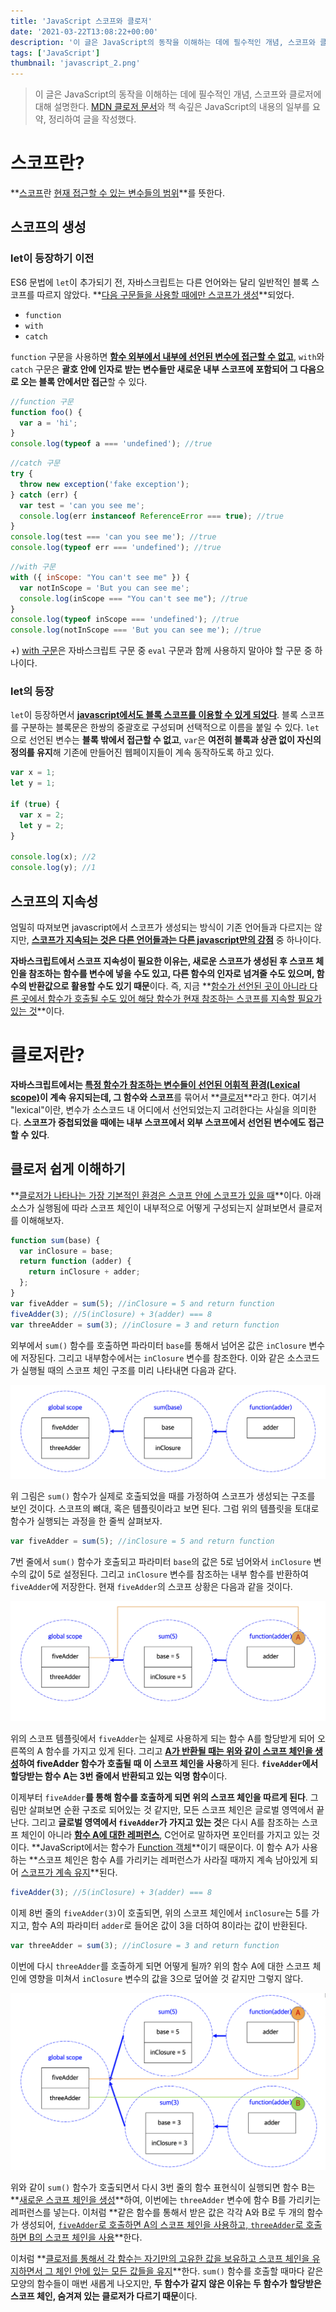 ```yaml
---
title: 'JavaScript 스코프와 클로저'
date: '2021-03-22T13:08:22+00:00'
description: '이 글은 JavaScript의 동작을 이해하는 데에 필수적인 개념, 스코프와 클로저에 대해 설명한다.'
tags: ['JavaScript']
thumbnail: 'javascript_2.png'
---
```


> 이 글은 JavaScript의 동작을 이해하는 데에 필수적인 개념, 스코프와 클로저에 대해 설명한다. [MDN 클로저 문서](https://developer.mozilla.org/ko/docs/Web/JavaScript/Closures)와 책 속깊은 JavaScript의 내용의 일부를 요약, 정리하여 글을 작성했다.

# 스코프란?

**<u>스코프</u>란 <u>현재 접근할 수 있는 변수들의 범위</u>**를 뜻한다.

## 스코프의 생성

### let이 등장하기 이전

ES6 문법에 `let`이 추가되기 전, 자바스크립트는 다른 언어와는 달리 일반적인 블록 스코프를 따르지 않았다. **<u>다음 구문들을 사용할 때에만 스코프가 생성</u>**되었다.

- `function`
- `with`
- `catch`

`function` 구문을 사용하면 **<u>함수 외부에서 내부에 선언된 변수에 접근할 수 없고</u>**, `with`와 `catch` 구문은 **괄호 안에 인자로 받는 변수들만 새로운 내부 스코프에 포함되어 그 다음으로 오는 블록 안에서만 접근**할 수 있다.

```jsx
//function 구문
function foo() {
  var a = 'hi';
}
console.log(typeof a === 'undefined'); //true
```

```jsx
//catch 구문
try {
  throw new exception('fake exception');
} catch (err) {
  var test = 'can you see me';
  console.log(err instanceof ReferenceError === true); //true
}
console.log(test === 'can you see me'); //true
console.log(typeof err === 'undefined'); //true
```

```jsx
//with 구문
with ({ inScope: "You can't see me" }) {
  var notInScope = 'But you can see me';
  console.log(inScope === "You can't see me"); //true
}
console.log(typeof inScope === 'undefined'); //true
console.log(notInScope === 'But you can see me'); //true
```

+) [with 구문](https://developer.mozilla.org/ko/docs/Web/JavaScript/Reference/Statements/with)은 자바스크립트 구문 중 `eval` 구문과 함께 사용하지 말아야 할 구문 중 하나이다.

### let의 등장

`let`이 등장하면서 **<u>javascript에서도 블록 스코프를 이용할 수 있게 되었다</u>**. 블록 스코프를 구분하는 블록문은 한쌍의 중괄호로 구성되며 선택적으로 이름을 붙일 수 있다. `let`으로 선언된 변수는 **블록 밖에서 접근할 수 없고**, `var`은 **여전히 블록과 상관 없이 자신의 정의를 유지**해 기존에 만들어진 웹페이지들이 계속 동작하도록 하고 있다.

```jsx
var x = 1;
let y = 1;

if (true) {
  var x = 2;
  let y = 2;
}

console.log(x); //2
console.log(y); //1
```

## 스코프의 지속성

엄밀히 따져보면 javascript에서 스코프가 생성되는 방식이 기존 언어들과 다르지는 않지만, **<u>스코프가 지속되는 것은 다른 언어들과는 다른 javascript만의 강점</u>** 중 하나이다.

**자바스크립트에서 스코프 지속성이 필요한 이유는, 새로운 스코프가 생성된 후 스코프 체인을 참조하는 함수를 변수에 넣을 수도 있고, 다른 함수의 인자로 넘겨줄 수도 있으며, 함수의 반환값으로 활용할 수도 있기 때문**이다. 즉, 지금 **<u>함수가 선언된 곳이 아니라 다른 곳에서 함수가 호출될 수도 있어 해당 함수가 현재 참조하는 스코프를 지속할 필요가 있는 것</u>**이다.

# 클로저란?

**자바스크립트에서는 <u>특정 함수가 참조하는 변수들이 선언된 어휘적 환경(Lexical scope)</u>이 계속 유지되는데, 그 함수와 스코프**를 묶어서 **<u>클로저</u>**라고 한다. 여기서 "lexical"이란, 변수가 소스코드 내 어디에서 선언되었는지 고려한다는 사실을 의미한다. **스코프가 중첩되었을 때에는 내부 스코프에서 외부 스코프에서 선언된 변수에도 접근할 수 있다**.

## 클로저 쉽게 이해하기

**<u>클로저가 나타나는 가장 기본적인 환경은 스코프 안에 스코프가 있을 때</u>**이다. 아래 소스가 실행됨에 따라 스코프 체인이 내부적으로 어떻게 구성되는지 살펴보면서 클로저를 이해해보자.

```jsx
function sum(base) {
  var inClosure = base;
  return function (adder) {
    return inClosure + adder;
  };
}
var fiveAdder = sum(5); //inClosure = 5 and return function
fiveAdder(3); //5(inClosure) + 3(adder) === 8
var threeAdder = sum(3); //inClosure = 3 and return function
```

외부에서 `sum()` 함수를 호출하면 파라미터 `base`를 통해서 넘어온 값은 `inClosure` 변수에 저장된다. 그리고 내부함수에서는 `inClosure` 변수를 참조한다. 이와 같은 소스코드가 실행될 때의 스코프 체인 구조를 미리 나타내면 다음과 같다.

![javascript_2_1](javascript_2_1.png)

위 그림은 `sum()` 함수가 실제로 호출되었을 때를 가정하여 스코프가 생성되는 구조를 보인 것이다. 스코프의 뼈대, 혹은 템플릿이라고 보면 된다. 그럼 위의 템플릿을 토대로 함수가 실행되는 과정을 한 줄씩 살펴보자.

```jsx
var fiveAdder = sum(5); //inClosure = 5 and return function
```

7번 줄에서 `sum()` 함수가 호출되고 파라미터 `base`의 값은 5로 넘어와서 `inClosure` 변수의 값이 5로 설정된다. 그리고 `inClosure` 변수를 참조하는 내부 함수를 반환하여 `fiveAdder`에 저장한다. 현재 `fiveAdder`의 스코프 상황은 다음과 같을 것이다.

![javascript_2_2](javascript_2_2.png)

위의 스코프 템플릿에서 `fiveAdder`는 실제로 사용하게 되는 함수 A를 할당받게 되어 오른쪽의 A 함수를 가지고 있게 된다. 그리고 **<u>A가 반환될 때는 위와 같이 스코프 체인을 생성</u>하여 fiveAdder 함수가 호출될 때 이 스코프 체인을 사용**하게 된다. **`fiveAdder`에서 할당받는 함수 A는 3번 줄에서 반환되고 있는 익명 함수**이다.

이제부터 `fiveAdder`**를 통해 함수를 호출하게 되면 위의 스코프 체인을 따르게 된다**. 그림만 살펴보면 순환 구조로 되어있는 것 같지만, 모든 스코프 체인은 글로벌 영역에서 끝난다. 그리고 **글로벌 영역에서 `fiveAdder`가 가지고 있는 것**은 다시 A를 참조하는 스코프 체인이 아니라 **<u>함수 A에 대한 레퍼런스</u>**, C언어로 말하자면 포인터를 가지고 있는 것이다. **JavaScript에서는 함수가 [Function 객체](https://developer.mozilla.org/ko/docs/Web/JavaScript/Reference/Global_Objects/Function)**이기 때문이다. 이 함수 A가 사용하는 **스코프 체인은 함수 A를 가리키는 레퍼런스가 사라질 때까지 계속 남아있게 되어 <u>스코프가 계속 유지</u>**된다.

```jsx
fiveAdder(3); //5(inClosure) + 3(adder) === 8
```

이제 8번 줄의 `fiveAdder(3)`이 호출되면, 위의 스코프 체인에서 `inClosure`는 5를 가지고, 함수 A의 파라미터 `adder`로 들어온 값이 3을 더하여 8이라는 값이 반환된다.

```jsx
var threeAdder = sum(3); //inClosure = 3 and return function
```

이번에 다시 `threeAdder`를 호출하게 되면 어떻게 될까? 위의 함수 A에 대한 스코프 체인에 영향을 미쳐서 `inClosure` 변수의 값을 3으로 덮어쓸 것 같지만 그렇지 않다.

![javascript_2_3](javascript_2_3.png)

위와 같이 `sum()` 함수가 호출되면서 다시 3번 줄의 함수 표현식이 실행되면 함수 B는 **<u>새로운 스코프 체인을 생성</u>**하여, 이번에는 `threeAdder` 변수에 함수 B를 가리키는 레퍼런스를 넣는다. 이처럼 **같은 함수를 통해서 받은 값은 각각 A와 B로 두 개의 함수가 생성되어, <u>`fiveAdder`로 호출하면 A의 스코프 체인을 사용하고, `threeAdder`로 호출하면 B의 스코프 체인을 사용</u>**한다.

이처럼 **<u>클로저를 통해서 각 함수는 자기만의 고유한 값을 보유하고 스코프 체인을 유지하면서 그 체인 안에 있는 모든 값들을 유지</u>**한다. `sum()` 함수를 호출할 때마다 같은 모양의 함수들이 매번 새롭게 나오지만, **두 함수가 같지 않은 이유는 두 함수가 할당받은 스코프 체인, 숨겨져 있는 클로저가 다르기 때문**이다.
